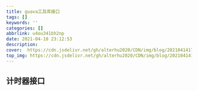 ```yaml
---
title: guava工具库接口
tags: []
keywords: ''
categories: []
abbrlink: u4ou341bh2np
date: 2021-04-18 23:12:53
description:
cover:  https://cdn.jsdelivr.net/gh/alterhu2020/CDN/img/blog/20210414175757.jpeg
top_img: https://cdn.jsdelivr.net/gh/alterhu2020/CDN/img/blog/20210414175757.jpeg
---
```


## 计时器接口